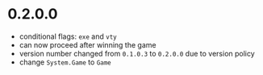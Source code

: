# 0.2.0.0

* conditional flags: `exe` and `vty`
* can now proceed after winning the game
* version number changed from `0.1.0.3` to `0.2.0.0` due to version policy
* change `System.Game` to `Game`
